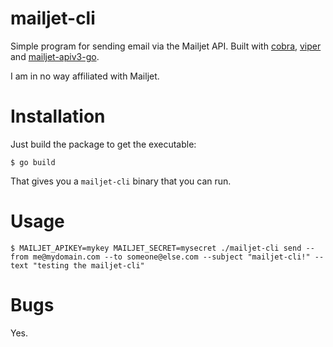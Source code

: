 # mailjet-cli

Simple program for sending email via the Mailjet API. Built with [cobra](https://github.com/spf13/cobra),
[viper](https://github.com/spf13/viper) and [mailjet-apiv3-go](https://github.com/mailjet/mailjet-apiv3-go).

I am in no way affiliated with Mailjet.

# Installation
Just build the package to get the executable:

`$ go build`

That gives you a `mailjet-cli` binary that you can run.

# Usage
`$ MAILJET_APIKEY=mykey MAILJET_SECRET=mysecret ./mailjet-cli send --from me@mydomain.com --to someone@else.com
--subject "mailjet-cli!" --text "testing the mailjet-cli" `

# Bugs
Yes.